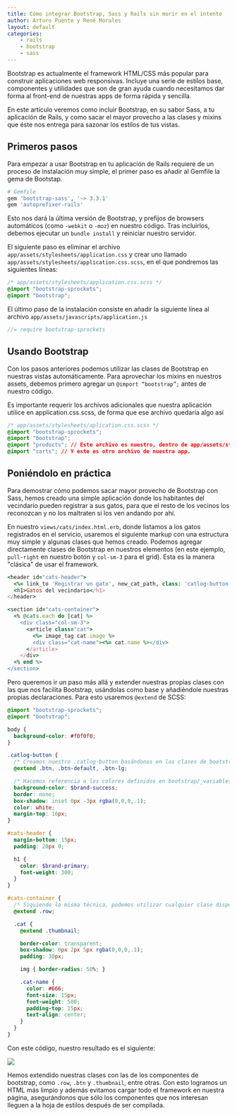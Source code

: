 ```yaml
---
title: Cómo integrar Bootstrap, Sass y Rails sin morir en el intento
author: Arturo Puente y René Morales
layout: default
categories:
    - rails
    - bootstrap
    - sass
---
```


Bootstrap es actualmente el framework HTML/CSS más popular para construir aplicaciones web responsivas. Incluye una serie de estilos base, componentes y utilidades que son de gran ayuda cuando necesitamos dar forma al front-end de nuestras apps de forma rápida y sencilla.

En este artículo veremos como incluir Bootstrap, en su sabor Sass, a tu aplicación de Rails, y como sacar el mayor provecho a las clases y mixins que éste nos entrega para sazonar los estilos de tus vistas.

## Primeros pasos

Para empezar a usar Bootstrap en tu aplicación de Rails requiere de un proceso de instalación muy simple, el primer paso es añadir al Gemfile la gema de Bootstap.

```ruby
# Gemfile
gem 'bootstrap-sass', '~> 3.3.1'
gem 'autoprefixer-rails'
```

Esto nos dará la última versión de Bootstrap, y prefijos de browsers automáticos (como `-webkit` o `-moz`) en nuestro código. Tras incluirlos, debemos ejecutar un `bundle install` y reiniciar nuestro servidor.

El siguiente paso es eliminar el archivo `app/assets/stylesheets/application.css` y crear uno llamado `app/assets/stylesheets/application.css.scss`, en el que pondremos las siguientes líneas:


```css
/* app/assets/stylesheets/application.css.scss */
@import "bootstrap-sprockets";
@import "bootstrap";
```

El último paso de la instalación consiste en añadir la siguiente línea al archivo `app/assets/javascripts/application.js`

```javascript
//= require bootstrap-sprockets
```
## Usando Bootstrap

Con los pasos anteriores podemos utilizar las clases de Bootstrap en nuestras vistas automáticamente. Para aprovechar los mixins en nuestros assets, debemos primero agregar un `@import “bootstrap”;` antes de nuestro código.

Es importante requerir los archivos adicionales que nuestra aplicación utilice en application.css.scss, de forma que ese archivo quedaría algo así

```css
/* app/assets/stylesheets/aplication.css.scss */
@import "bootstrap-sprockets";
@import "bootstrap";
@import "products"; // Este archivo es nuestro, dentro de app/assets/stylesheets
@import "carts"; // Y este es otro archivo de nuestra app.
```

## Poniéndolo en práctica

Para demostrar cómo podemos sacar mayor provecho de Bootstrap con Sass, hemos creado una simple aplicación donde los habitantes del vecindario pueden registrar a sus gatos, para que el resto de los vecinos los reconozcan y no los maltraten si los ven andando por ahí.

En nuestro ```views/cats/index.html.erb```, donde listamos a los gatos registrados en el servicio, usaremos el siguiente markup con una estructura muy simple y algunas clases que hemos creado. Podemos agregar directamente clases de Bootstrap en nuestros elementos (en este ejemplo, ```pull-right``` en nuestro botón y ```col-sm-3``` para el grid). Esta es la manera "clásica" de usar el framework.

```ruby
<header id="cats-header">
  <%= link_to 'Registrar un gato', new_cat_path, class: 'catlog-button pull-right' %>
  <h1>Gatos del vecindario</h1>
</header>

<section id="cats-container">
  <% @cats.each do |cat| %>
    <div class="col-sm-3">
      <article class="cat">
        <%= image_tag cat.image %>
        <div class="cat-name"><%= cat.name %></div>
      </article>
    </div>
  <% end %>
</section>
```

Pero queremos ir un paso más allá y extender nuestras propias clases con las que nos facilita Bootstrap, usándolas como base y añadiéndole nuestras propias declaraciones. Para esto usaremos ```@extend``` de SCSS:

```scss
@import "bootstrap-sprockets";
@import "bootstrap";

body {
  background-color: #f0f0f0;
}

.catlog-button {
  /* Creamos nuestro .catlog-button basándonos en las clases de bootstrap/_buttons.css.scss */
  @extend .btn, .btn-default, .btn-lg;

  /* Hacemos referencia a los colores definidos en bootstrap/_variables.css.scss */
  background-color: $brand-success;
  border: none; 
  box-shadow: inset 0px -3px rgba(0,0,0,.1);
  color: white;
  margin-top: 16px;
}

#cats-header {
  margin-bottom: 15px;
  padding: 20px 0;

  h1 {
    color: $brand-primary;
    font-weight: 300;
  }
}

#cats-container {
  /* Siguiendo la misma técnica, podemos utilizar cualquier clase disponible en Bootstrap. */
  @extend .row;

  .cat {
    @extend .thumbnail;

    border-color: transparent;
    box-shadow: 0px 2px 5px rgba(0,0,0,.1);
    padding: 30px;

    img { border-radius: 50%; }

    .cat-name {
      color: #666;
      font-size: 15px;
      font-weight: 500;
      padding-top: 15px;
      text-align: center;
    }
  }
}
```

Con este código, nuestro resultado es el siguiente: 

![][1]

Hemos extendido nuestras clases con las de los componentes de bootstrap, como ```.row```, ```.btn``` y ```.thumbnail```, entre otras. Con esto logramos un HTML más limpio y además evitamos cargar todo el framework en nuestra página, asegurándonos que sólo los componentes que nos interesan lleguen a la hoja de estilos después de ser compilada.

[1]: /images/catlog.png
